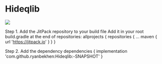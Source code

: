 # Hideqlib
[![](https://jitpack.io/v/ryanbekhen/Hideqlib.svg)](https://jitpack.io/#ryanbekhen/Hideqlib)

Step 1. Add the JitPack repository to your build file 
Add it in your root build.gradle at the end of repositories:
allprojects {
  repositories {
    ...
    maven { url 'https://jitpack.io' }
  }
}

Step 2. Add the dependency
dependencies {
        implementation 'com.github.ryanbekhen:Hideqlib:-SNAPSHOT'
}
